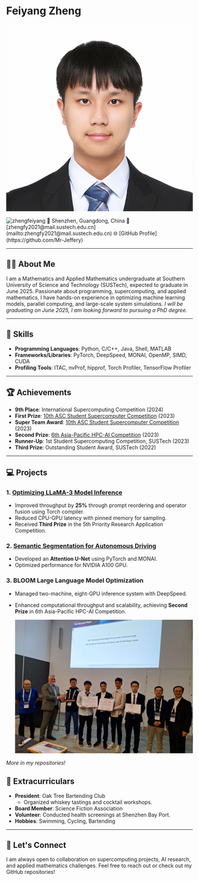 # Feiyang Zheng
![zhengfeiyang](https://github.com/Mr-Jeffery/mr-jeffery.github.io/blob/main/image/zhengfeiyang.jpg)

<img src="(https://github.com/Mr-Jeffery/mr-jeffery.github.io/blob/main/image/zhengfeiyang.jpg" alt="zhengfeiyang" width="200"/>
📍 Shenzhen, Guangdong, China  
📧 [zhengfy2021@mail.sustech.edu.cn](mailto:zhengfy2021@mail.sustech.edu.cn)  
🌐 [GitHub Profile](https://github.com/Mr-Jeffery)


---

## 👨‍🎓 About Me
I am a Mathematics and Applied Mathematics undergraduate at Southern University of Science and Technology (SUSTech), expected to graduate in June 2025. Passionate about programming, supercomputing, and applied mathematics, I have hands-on experience in optimizing machine learning models, parallel computing, and large-scale system simulations. *I will be graduating on June 2025, I am looking forward to pursuing a PhD degree.*



---

## 🎯 Skills
- **Programming Languages**: Python, C/C++, Java, Shell, MATLAB
- **Frameworks/Libraries**: PyTorch, DeepSpeed, MONAI, OpenMP, SIMD, CUDA
- **Profiling Tools**: ITAC, nvProf, hipprof, Torch Profiler, TensorFlow Profiler

---

## 🏆 Achievements
- **9th Place**: International Supercomputing Competition (2024)
- **First Prize**: [10th ASC Student Supercomputer Competition](https://mp.weixin.qq.com/s/0tYmQrZHdJSf8w9DXX_ltg) (2023)
- **Super Team Award**: [10th ASC Student Supercomputer Competition](https://mp.weixin.qq.com/s/0tYmQrZHdJSf8w9DXX_ltg) (2023)
- **Second Prize**: [6th Asia-Pacific HPC-AI Competition](https://nci.org.au/news-events/news/innovation-winners-6th-asia-pacific-hpc-ai-student-competition) (2023)
- **Runner-Up**: 1st Student Supercomputing Competition, SUSTech (2023)
- **Third Prize**: Outstanding Student Award, SUSTech (2022)

---

## 💻 Projects
### 1. **[Optimizing LLaMA-3 Model Inference](https://github.com/Mr-Jeffery/vllm)**
- Improved throughput by **25%** through prompt reordering and operator fusion using Torch compiler.
- Reduced CPU-GPU latency with pinned memory for sampling.
- Received **Third Prize** in the 5th Priority Research Application Competition.

### 2. **[Semantic Segmentation for Autonomous Driving](https://github.com/Mr-Jeffery/AutodriveSeg)**
- Developed an **Attention U-Net** using PyTorch and MONAI.
- Optimized performance for NVIDIA A100 GPU.

### 3. **BLOOM Large Language Model Optimization**
- Managed two-machine, eight-GPU inference system with DeepSpeed.
- Enhanced computational throughput and scalability, achieving **Second Prize** in 6th Asia-Pacific HPC-AI Competition.
  
  ![apac](https://github.com/Mr-Jeffery/mr-jeffery.github.io/blob/main/image/apac.jpg)

*More in my repositories!*


## 🎉 Extracurriculars
- **President**: Oak Tree Bartending Club
  - Organized whiskey tastings and cocktail workshops.
- **Board Member**: Science Fiction Association
- **Volunteer**: Conducted health screenings at Shenzhen Bay Port.
- **Hobbies**: Swimming, Cycling, Bartending

---

## 🌱 Let's Connect
I am always open to collaboration on supercomputing projects, AI research, and applied mathematics challenges. Feel free to reach out or check out my GitHub repositories!
